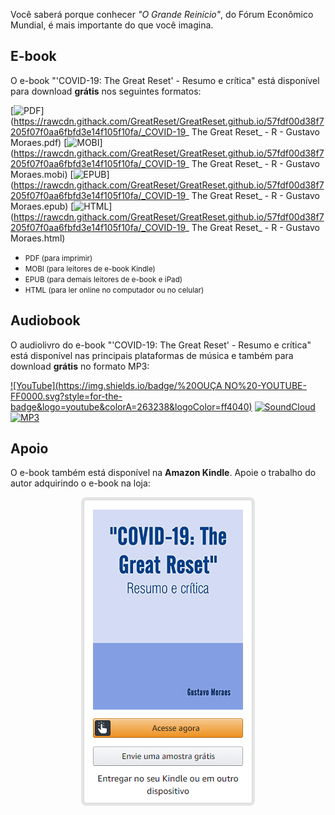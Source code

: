 <script>
    document.title = "\"COVID-19: The Great Reset\" – Resumo e crítica - Gustavo Moraes";
    var link = document.querySelector("link[rel*='icon']") || document.createElement('link');
    link.type = 'image/x-icon';
    link.rel = 'shortcut icon';
    link.href =  "https://rawcdn.githack.com/GreatReset/GreatReset.github.io/2f603f5cb243721f225b8d5f38fe5c9b06c2a79b/favicon.ico";
    document.getElementsByTagName('head')[0].appendChild(link);
    document.getElementsByClassName("project-name")[0].innerHTML = "\"COVID-19: The Great Reset\"<br><small>Resumo e crítica</small>";
</script>

Você saberá porque conhecer _"O Grande Reinício"_, do Fórum Econômico Mundial, é mais importante do que você imagina.

## E-book

O e-book "'COVID-19: The Great Reset' - Resumo e crítica" está disponível para download **grátis** nos seguintes formatos:

[![PDF](https://img.shields.io/badge/%20Baixar%20-PDF-EC1C24.svg?style=for-the-badge&logo=adobe-acrobat-reader&colorA=263238&logoColor=EC1C24)](https://rawcdn.githack.com/GreatReset/GreatReset.github.io/57fdf00d38f7205f07f0aa6fbfd3e14f105f10fa/_COVID-19_ The Great Reset_ - R - Gustavo Moraes.pdf)
[![MOBI](https://img.shields.io/badge/%20Baixar%20-MOBI-FF9900.svg?style=for-the-badge&logo=amazon&colorA=263238&logoColor=FF9900)](https://rawcdn.githack.com/GreatReset/GreatReset.github.io/57fdf00d38f7205f07f0aa6fbfd3e14f105f10fa/_COVID-19_ The Great Reset_ - R - Gustavo Moraes.mobi)
[![EPUB](https://img.shields.io/badge/%20Baixar%20-EPUB-bababa.svg?style=for-the-badge&logo=apple&colorA=263238&logoColor=efefef)](https://rawcdn.githack.com/GreatReset/GreatReset.github.io/57fdf00d38f7205f07f0aa6fbfd3e14f105f10fa/_COVID-19_ The Great Reset_ - R - Gustavo Moraes.epub)
[![HTML](https://img.shields.io/badge/%20Ler%20online%20-HTML-E34F26.svg?style=for-the-badge&logo=html5&colorA=263238&logoColor=E34F26)](https://rawcdn.githack.com/GreatReset/GreatReset.github.io/57fdf00d38f7205f07f0aa6fbfd3e14f105f10fa/_COVID-19_ The Great Reset_ - R - Gustavo Moraes.html)

* <small>PDF (para imprimir)</small>
* <small>MOBI (para leitores de e-book Kindle)</small>
* <small>EPUB (para demais leitores de e-book e iPad)</small>
* <small>HTML (para ler online no computador ou no celular)</small>

## Audiobook

O audiolivro do e-book "'COVID-19: The Great Reset' - Resumo e crítica" está disponível nas principais plataformas de música e também para download **grátis** no formato MP3:

[![YouTube](https://img.shields.io/badge/%20OUÇA NO%20-YOUTUBE-FF0000.svg?style=for-the-badge&logo=youtube&colorA=263238&logoColor=ff4040)](https://youtube.com/watch?v=Tij1zkWHDWc)
[![SoundCloud](https://img.shields.io/badge/%20OU%C3%87A%20NO%20-SOUNDCLOUD-ff5500.svg?style=for-the-badge&logo=soundcloud&colorA=263238&logoColor=ff7600)](https://soundcloud.com/gustavosotnas/sets/covid-19-the-great-reset-resumo-e-critica)
[![MP3](https://img.shields.io/badge/%20Baixar%20-MP3-17bbcd.svg?style=for-the-badge&logo=discogs&colorA=263238&logoColor=5eddeb)](https://u.pcloud.link/publink/show?code=kZDFebXZnjCFU3N9WDYj5yfCUHAyz82YWqqX)

## Apoio

O e-book também está disponível na **Amazon Kindle**. Apoie o trabalho do autor adquirindo o e-book na loja:

<p style="text-align: center;">
<a href="https://www.amazon.com.br/COVID-19-Great-Reset-Resumo-cr%C3%ADtica-ebook/dp/B08SKG13F4"><img alt="Amazon Kindle badge" src="e-book_badge.png"></a>
</p>

<script>
    window.onload = function(){
        document.getElementsByClassName("site-footer-credits")[0].innerHTML = "<center>Em breve, lançamento do audiolivro de <i>\"'COVID-19: The Great Reset' – Resumo e crítica\"</i> na Deezer, Spotify, Apple Music e mais. <br><br> Save the date: <br> <b>27/02/2021</b></center>"
    };
</script>